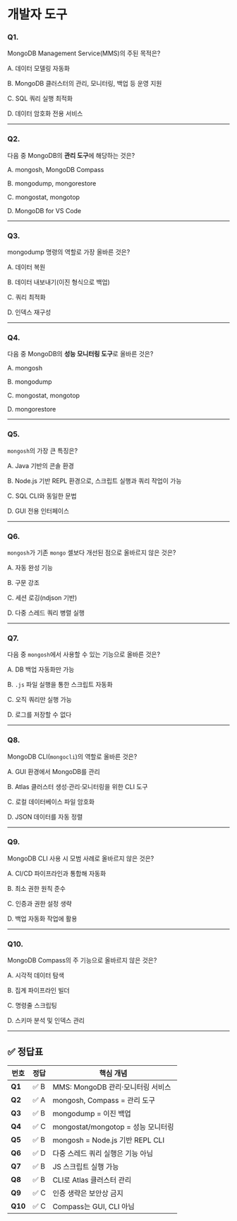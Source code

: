 # 개발자 도구
### **Q1.**

MongoDB Management Service(MMS)의 주된 목적은?

A. 데이터 모델링 자동화

B. MongoDB 클러스터의 관리, 모니터링, 백업 등 운영 지원

C. SQL 쿼리 실행 최적화

D. 데이터 암호화 전용 서비스

---

### **Q2.**

다음 중 MongoDB의 **관리 도구**에 해당하는 것은?

A. mongosh, MongoDB Compass

B. mongodump, mongorestore

C. mongostat, mongotop

D. MongoDB for VS Code

---

### **Q3.**

mongodump 명령의 역할로 가장 올바른 것은?

A. 데이터 복원

B. 데이터 내보내기(이진 형식으로 백업)

C. 쿼리 최적화

D. 인덱스 재구성

---

### **Q4.**

다음 중 MongoDB의 **성능 모니터링 도구**로 올바른 것은?

A. mongosh

B. mongodump

C. mongostat, mongotop

D. mongorestore

---

### **Q5.**

`mongosh`의 가장 큰 특징은?

A. Java 기반의 콘솔 환경

B. Node.js 기반 REPL 환경으로, 스크립트 실행과 쿼리 작업이 가능

C. SQL CLI와 동일한 문법

D. GUI 전용 인터페이스

---

### **Q6.**

`mongosh`가 기존 `mongo` 셸보다 개선된 점으로 올바르지 않은 것은?

A. 자동 완성 기능

B. 구문 강조

C. 세션 로깅(ndjson 기반)

D. 다중 스레드 쿼리 병렬 실행

---

### **Q7.**

다음 중 `mongosh`에서 사용할 수 있는 기능으로 올바른 것은?

A. DB 백업 자동화만 가능

B. `.js` 파일 실행을 통한 스크립트 자동화

C. 오직 쿼리만 실행 가능

D. 로그를 저장할 수 없다

---

### **Q8.**

MongoDB CLI(`mongocli`)의 역할로 올바른 것은?

A. GUI 환경에서 MongoDB를 관리

B. Atlas 클러스터 생성·관리·모니터링을 위한 CLI 도구

C. 로컬 데이터베이스 파일 암호화

D. JSON 데이터를 자동 정렬

---

### **Q9.**

MongoDB CLI 사용 시 모범 사례로 올바르지 않은 것은?

A. CI/CD 파이프라인과 통합해 자동화

B. 최소 권한 원칙 준수

C. 인증과 권한 설정 생략

D. 백업 자동화 작업에 활용

---

### **Q10.**

MongoDB Compass의 주 기능으로 올바르지 않은 것은?

A. 시각적 데이터 탐색

B. 집계 파이프라인 빌더

C. 명령줄 스크립팅

D. 스키마 분석 및 인덱스 관리

---

## ✅ 정답표

| 번호 | 정답 | 핵심 개념 |
| --- | --- | --- |
| **Q1** | ✅ B | MMS: MongoDB 관리·모니터링 서비스 |
| **Q2** | ✅ A | mongosh, Compass = 관리 도구 |
| **Q3** | ✅ B | mongodump = 이진 백업 |
| **Q4** | ✅ C | mongostat/mongotop = 성능 모니터링 |
| **Q5** | ✅ B | mongosh = Node.js 기반 REPL CLI |
| **Q6** | ✅ D | 다중 스레드 쿼리 실행은 기능 아님 |
| **Q7** | ✅ B | JS 스크립트 실행 가능 |
| **Q8** | ✅ B | CLI로 Atlas 클러스터 관리 |
| **Q9** | ✅ C | 인증 생략은 보안상 금지 |
| **Q10** | ✅ C | Compass는 GUI, CLI 아님 |
